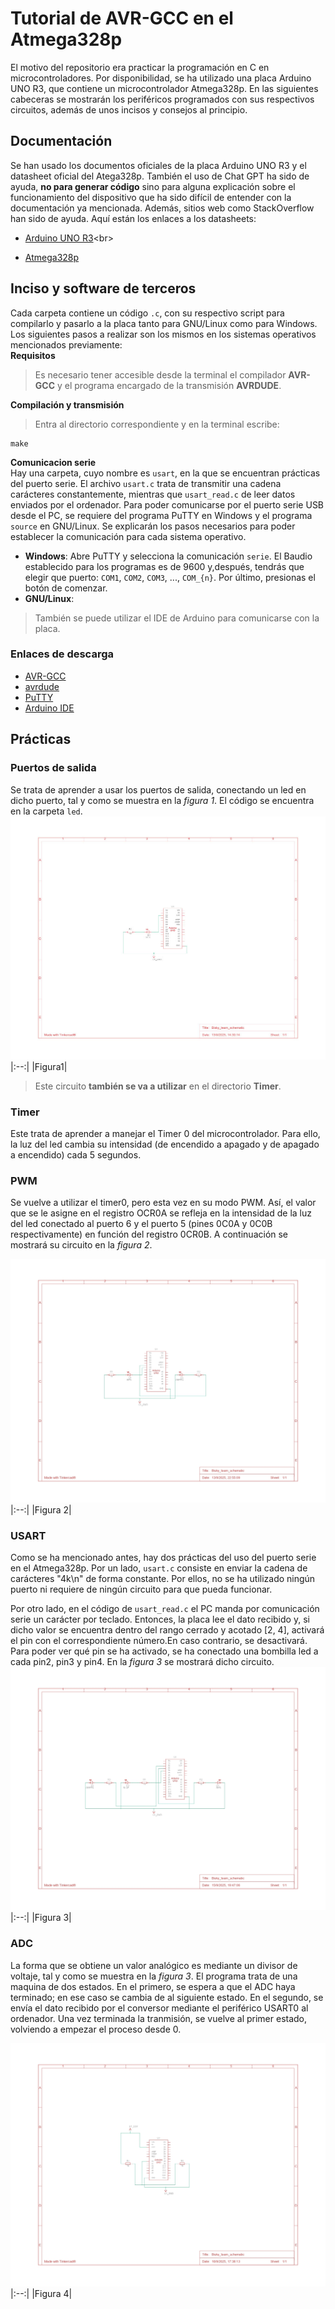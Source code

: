 # Tutorial de AVR-GCC en el Atmega328p #
El motivo del repositorio era practicar la programación en C en microcontroladores. Por disponibilidad, se ha
utilizado una placa Arduino UNO R3, que contiene un microcontrolador Atmega328p. En las siguientes cabeceras
se mostrarán los periféricos programados con sus respectivos circuitos, además de unos incisos y consejos
al principio.

## Documentación ##
Se han usado los documentos oficiales de la placa Arduino UNO R3 y el datasheet oficial del Atega328p. También el uso de
Chat GPT ha sido de ayuda, **no para generar código** sino para alguna explicación sobre el funcionamiento del dispositivo
que ha sido difícil de entender con la documentación ya mencionada. Además, sitios web como StackOverflow han sido de ayuda.
Aquí están los enlaces a los datasheets:
* [Arduino UNO R3](https://docs.arduino.cc/hardware/uno-rev3/?_gl=1*ngoux9*_up*MQ..*_ga*MjEzMzE0NDM4Ny4xNzU3ODQyMTA2*_ga_NEXN8H46L5*czE3NTc4NDIxMDMkbzEkZzEkdDE3NTc4NDIxMTMkajUwJGwwJGg4NjQwMDUyMzM.)<br>

* [Atmega328p](https://ww1.microchip.com/downloads/aemDocuments/documents/MCU08/ProductDocuments/DataSheets/Atmel-7810-Automotive-Microcontrollers-ATmega328P_Datasheet.pdf)

## Inciso y software de terceros ##
Cada carpeta contiene un código `.c`, con su respectivo script para compilarlo y pasarlo a la placa tanto para GNU/Linux
como para Windows. Los siguientes pasos a realizar son los mismos en los sistemas operativos mencionados previamente:<br>
**Requisitos**<br>
> Es necesario tener accesible desde la terminal el compilador **AVR-GCC** y el programa encargado de la transmisión **AVRDUDE**.<br>

**Compilación y transmisión**<br>
> Entra al directorio correspondiente y en la terminal escribe:
```
make
```

**Comunicacion serie**<br>
Hay una carpeta, cuyo nombre es `usart`, en la que se encuentran prácticas del puerto serie. El archivo `usart.c`
trata de transmitir una cadena carácteres constantemente, mientras que `usart_read.c` de leer datos enviados por
el ordenador. Para poder comunicarse por el puerto serie USB desde el PC, se requiere del programa PuTTY en Windows
y el programa `source` en GNU/Linux. Se explicarán los pasos necesarios para poder establecer la comunicación para
cada sistema operativo.<br>

* **Windows**: Abre PuTTY y selecciona la comunicación `serie`. El Baudio establecido para los programas es de 9600
y,después, tendrás que elegir que puerto: `COM1`, `COM2`, `COM3`, ..., `COM_{n}`. Por último, presionas el botón de comenzar.<br>
* **GNU/Linux**:<br>

> También se puede utilizar el IDE de Arduino para comunicarse con la placa.

### Enlaces de descarga ###
* [AVR-GCC](https://www.microchip.com/en-us/tools-resources/develop/microchip-studio/gcc-compilers)
* [avrdude](https://github.com/avrdudes/avrdude/releases)
* [PuTTY](https://www.chiark.greenend.org.uk/~sgtatham/putty/latest.html)
* [Arduino IDE](https://www.arduino.cc/en/software/)

## Prácticas ##
### Puertos de salida ###
Se trata de aprender a usar los puertos de salida, conectando un led en dicho puerto, tal y como se muestra en la *figura 1*.
El código se encuentra en la carpeta `led`.
![](markdown_resources/led_schematic.jpg)
|:--:|
|Figura1|

> Este circuito **también se va a utilizar** en el directorio **Timer**.

### Timer ###
Este trata de aprender a manejar el Timer 0 del microcontrolador. Para ello, la luz del led cambia su
intensidad (de encendido a apagado y de apagado a encendido) cada 5 segundos.

### PWM ###
Se vuelve a utilizar el timer0, pero esta vez en su modo PWM. Así, el valor que se le asigne en el registro OCR0A
se refleja en la intensidad de la luz del led conectado al puerto 6 y el puerto 5 (pines 0C0A y 0C0B respectivamente)
en función del registro 0CR0B. A continuación se mostrará su circuito en la *figura 2*.

![](markdown_resources/pwm_schematic.jpg)
|:--:|
|Figura 2|

### USART ###
Como se ha mencionado antes, hay dos prácticas del uso del puerto serie en el Atmega328p. Por un lado, `usart.c`
consiste en enviar la cadena de carácteres "4k\n" de forma constante. Por ellos, no se ha utilizado ningún
puerto ni requiere de ningún circuito para que pueda funcionar.<br>

Por otro lado, en el código de `usart_read.c` el PC manda por comunicación serie un carácter por teclado. Entonces,
la placa lee el dato recibido y, si dicho valor se encuentra dentro del rango cerrado y acotado [2, 4], activará el
pin con el correspondiente número.En caso contrario, se desactivará. Para poder ver qué pin se ha activado, se ha
conectado una bombilla led a cada pin2, pin3 y pin4. En la *figura 3* se mostrará dicho circuito.
![](markdown_resources/usart_schematic.jpg)
|:--:|
|Figura 3|

### ADC ###
La forma que se obtiene un valor analógico es mediante un divisor de voltaje, tal y como se muestra en la *figura 3*. 
El programa trata de una maquina de dos estados. En el primero, se espera a que el ADC haya terminado; en ese caso se
cambia de al siguiente estado. En el segundo, se envía el dato recibido por el conversor mediante el periférico USART0
al ordenador. Una vez terminada la tranmisión, se vuelve al primer estado, volviendo a empezar el proceso desde 0.

![](markdown_resources/adc_schematic.jpg)
|:--:|
|Figura 4|
